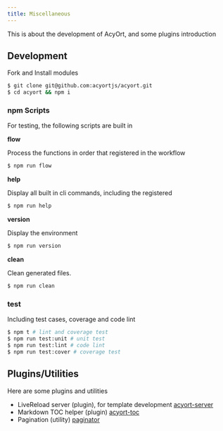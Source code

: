```yaml
---
title: Miscellaneous
---
```


This is about the development of AcyOrt, and some plugins introduction

## Development

Fork and Install modules

```bash
$ git clone git@github.com:acyortjs/acyort.git
$ cd acyort && npm i
```

### npm Scripts

For testing, the following scripts are built in

**flow**

Process the functions in order that registered in the workflow

```bash
$ npm run flow
```

**help**

Display all built in cli commands, including the registered

```bash
$ npm run help
```

**version**

Display the environment

```bash
$ npm run version
```

**clean**

Clean generated files.

```bash
$ npm run clean
```

### test

Including test cases, coverage and code lint

```bash
$ npm t # lint and coverage test
$ npm run test:unit # unit test
$ npm run test:lint # code lint
$ npm run test:cover # coverage test
```

## Plugins/Utilities

Here are some plugins and utilities

- LiveReload  server (plugin), for template development [acyort-server](https://github.com/acyortjs/acyort-server)
- Markdown TOC helper (plugin)  [acyort-toc](https://github.com/acyortjs/acyort-toc)
- Pagination (utility)  [paginator](https://github.com/acyortjs/paginator)
